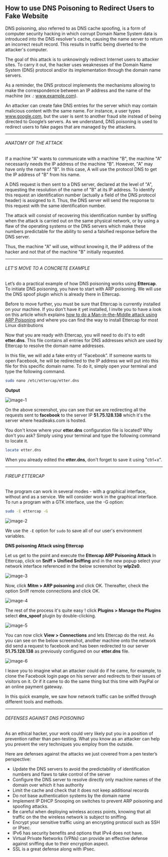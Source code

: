 ## How to use DNS Poisoning to Redirect Users to Fake Website

DNS poisoning, also referred to as DNS cache spoofing, is a form of computer security hacking in which corrupt Domain Name System data is introduced into the DNS resolver's cache, causing the name server to return an incorrect result record. This results in traffic being diverted to the attacker's computer.

The goal of this attack is to unknowingly redirect Internet users to attacker sites. To carry it out, the hacker uses weaknesses of the Domain Name System (DNS) protocol and/or its implementation through the domain name servers.

As a reminder, the DNS protocol implements the mechanisms allowing to make the correspondence between an IP address and the name of the machine (ex .: www.example.com).

An attacker can create fake DNS entries for the server which may contain malicious content with the same name. For instance, a user types www.google.com, but the user is sent to another fraud site instead of being directed to Google’s servers. As we understand, DNS poisoning is used to redirect users to fake pages that are managed by the attackers.

* * *

###### ANATOMY OF THE ATTACK

If a machine "A" wants to communicate with a machine "B", the machine "A" necessarily needs the IP address of the machine "B". However, "A" may have only the name of "B". In this case, A will use the protocol DNS to get the IP address of "B" from his name.

A DNS request is then sent to a DNS server, declared at the level of "A", requesting the resolution of the name of "B" at its IP address. To identify this request an identification number (actually a field of the DNS protocol header) is assigned to it. Thus, the DNS server will send the response to this request with the same identification number.

The attack will consist of recovering this identification number by sniffing when the attack is carried out on the same physical network, or by using a flaw of the operating systems or the DNS servers which make these numbers predictable for the ability to send a falsified response before the DNS server.

Thus, the machine "A" will use, without knowing it, the IP address of the hacker and not that of the machine "B" initially requested.

* * *

###### LET'S MOVE TO A CONCRETE EXAMPLE

Let’s do a practical example of how DNS poisoning works using **Ettercap**. To initiate DNS poisoning, you have to start with ARP poisoning. We will use the DNS spoof plugin which is already there in Ettercap.

Before to move further, you must be sure that Ettercap is currently installed on your machine. If you don't have it yet installed, I invite you to have a look on this article which explains [how to do a Man-in-the-Middle attack using ARP Poisoning](https://github.com/neoslab/tutorials/blob/master/articles/7477333049898b59273a6b31fb92c7da.md) and where you can find the way to install Ettercap for most Linux distributions

Now that you are ready with Ettercap, you will need to do it's to edit **etter.dns**. This file contains all entries for DNS addresses which are used by Ettercap to resolve the domain name addresses.

In this file, we will add a fake entry of “Facebook”. If someone wants to open Facebook, he will be redirected to the IP address we will put into this file for this specific domain name. To do it, simply open your terminal and type the following command.


```bash
sudo nano /etc/ettercap/etter.dns
```

**Output**

![image-1](https://raw.githubusercontent.com/neoslab/tutorials/master/medias/f60275e7b17d4a31fb016e6d14a5c41e-1.png "Image-1")

On the above screenshot, you can see that we are redirecting all the requests sent to **facebook** to the server IP **51.75.128.138** which it's the server where headleaks.com is hosted.

You don't know where your **etter.dns** configuration file is located? Why don't you ask? Simply using your terminal and type the following command to locate it.

```bash
locate etter.dns
```

When you already edited the **etter.dns**, don't forget to save it using "ctrl+x".

* * *

###### FIREUP ETTERCAP

The program can work in several modes - with a graphical interface, without and as a service. We will consider work in the graphical interface. To run a program with a GTK interface, use the -G option:

```bash
sudo -E ettercap -G
```

![image-2](https://raw.githubusercontent.com/neoslab/tutorials/master/medias/f60275e7b17d4a31fb016e6d14a5c41e-2.png "Image-2")

We use the `-E` option for `sudo` to save all of our user's environment variables.

**DNS poisoning Attack using Ettercap**

Let us get to the point and execute the **Ettercap ARP Poisoning Attack** In Ettercap, click on **Sniff > Unified Sniffing** and in the new popup select your network interface referenced in the below screenshot by **wlp2s0**.

![image-3](https://raw.githubusercontent.com/neoslab/tutorials/master/medias/f60275e7b17d4a31fb016e6d14a5c41e-3.png "Image-3")

Now, click **Mitm > ARP poisoning** and click OK. Thereafter, check the option Sniff remote connections and click OK.

![image-4](https://raw.githubusercontent.com/neoslab/tutorials/master/medias/f60275e7b17d4a31fb016e6d14a5c41e-4.png "Image-4")

The rest of the process it's quite easy ! click **Plugins > Manage the Plugins** select **dns_spoof** plugin by double-clicking.

![image-5](https://raw.githubusercontent.com/neoslab/tutorials/master/medias/f60275e7b17d4a31fb016e6d14a5c41e-5.png "Image-5")

You can now click **View > Connections** and lets Ettercap do the rest. As you can see on the below screenshot, another machine onto the network did send a request to facebook and has been redirected to our server **51.75.128.138** as previously configured on our **etter.dns** file.

![image-6](https://raw.githubusercontent.com/neoslab/tutorials/master/medias/f60275e7b17d4a31fb016e6d14a5c41e-6.png "Image-6")

I leave you to imagine what an attacker could do if he came, for example, to clone the Facebook login page on his server and redirects to their issues of visitors on it. Or if it came to do the same thing but this time with PayPal or an online payment gateway.

In this quick example, we saw how network traffic can be sniffed through different tools and methods.

* * *

###### DEFENSES AGAINST DNS POISONING

As an ethical hacker, your work could very likely put you in a position of prevention rather than pen-testing. What you know as an attacker can help you prevent the very techniques you employ from the outside.

Here are defenses against the attacks we just covered from a pen tester’s perspective:

- Update the DNS servers to avoid the predictability of identification numbers and flaws to take control of the server
- Configure the DNS server to resolve directly only machine names of the domain over which it has authority
- Limit the cache and check that it does not keep additional records
- Do not base authentication systems by the domain name
- Implement IP DHCP Snooping on switches to prevent ARP poisoning and spoofing
attacks.
- Be careful when deploying wireless access points, knowing that all traffic on the
the wireless network is subject to sniffing.
- Encrypt your sensitive traffic using an encrypting protocol such as SSH or IPsec.
- IPv6 has security benefits and options that IPv4 does not have.
- Virtual Private Networks (VPNs) can provide an effective defense against sniffing
due to their encryption aspect.
- SSL is a great defense along with IPsec.
